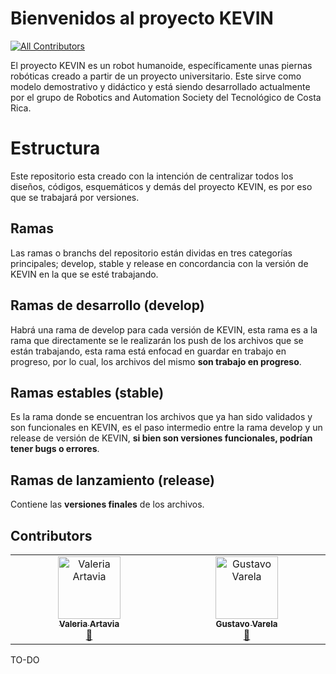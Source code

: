 # Bienvenidos al proyecto KEVIN
<!-- ALL-CONTRIBUTORS-BADGE:START - Do not remove or modify this section -->
[![All Contributors](https://img.shields.io/badge/all_contributors-1-orange.svg?style=flat-square)](#contributors-)
<!-- ALL-CONTRIBUTORS-BADGE:END -->
El proyecto KEVIN es un robot humanoide, específicamente unas piernas robóticas creado a partir de un proyecto universitario. Este sirve como modelo demostrativo y didáctico y está siendo desarrollado actualmente por el grupo de Robotics and Automation Society del Tecnológico de Costa Rica.

# Estructura
Este repositorio esta creado con la intención de centralizar todos los diseños, códigos, esquemáticos y demás del proyecto KEVIN, es por eso que se trabajará por versiones.

## Ramas
Las ramas o branchs del repositorio están dividas en tres categorías principales; develop, stable y release en concordancia con la versión de KEVIN en la que se esté trabajando.

## Ramas de desarrollo (develop)
Habrá una rama de develop para cada versión de KEVIN, esta rama es a la rama que directamente se le realizarán los push de los archivos que se están trabajando, esta rama está enfocad en guardar en trabajo en progreso, por lo cual, los archivos del mismo **son trabajo en progreso**.

## Ramas estables (stable)
Es la rama donde se encuentran los archivos que ya han sido validados y son funcionales en KEVIN, es el paso intermedio entre la rama develop y un release de versión de KEVIN, **si bien son versiones funcionales, podrían tener bugs o errores**.

## Ramas de lanzamiento (release)
Contiene las **versiones finales** de los archivos.

## Contributors 

<!-- ALL-CONTRIBUTORS-LIST:START - Do not remove or modify this section -->
<!-- prettier-ignore-start -->
<!-- markdownlint-disable -->
<table>
  <tbody>
    <tr>
      <td align="center" valign="top" width="14.28%"><a href="https://github.com/valeartavia"><img src="https://avatars.githubusercontent.com/u/162747748?v=4" width="100px;" alt="Valeria Artavia"/><br /><sub><b>Valeria Artavia</b></sub></a><br /><a href="#projectManagement-valeartavia" title="Project Management">📆</a></td>
      <td align="center" valign="top" width="14.28%"><a href="https://github.com/Ztrake1009"><img src="https://avatars.githubusercontent.com/u/139945063?s=400&u=74787cb33a4783373f82995dfb562145084716b1&v=4" width="100px;" alt="Gustavo Varela"/><br /><sub><b>Gustavo Varela</b></sub></a><br /><a href="#projectManagement-Ztrake1009" title="Project Management">📆</a></td>
    </tr>
  </tbody>
</table>

<!-- markdownlint-restore -->
<!-- prettier-ignore-end -->

<!-- ALL-CONTRIBUTORS-LIST:END -->
<!-- prettier-ignore-start -->
<!-- markdownlint-disable -->

<!-- markdownlint-restore -->
<!-- prettier-ignore-end -->

<!-- ALL-CONTRIBUTORS-LIST:END -->

TO-DO
